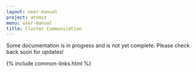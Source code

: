 ```yaml
---
layout: user-manual
project: atomix
menu: user-manual
title: Cluster Communication
---
```


Some documentation is in progress and is not yet complete. Please check back soon for updates!

{% include common-links.html %}
